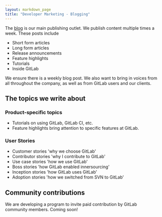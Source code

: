 ```yaml
---
layout: markdown_page
title: "Developer Marketing - Blogging"
---
```


The [blog](/blog) is our main publishing outlet. We publish content multiple times a week. These posts include

- Short form articles
- Long form articles
- Release announcements
- Feature highlights
- Tutorials
- Inside GitLab

We ensure there is a weekly blog post. We also want to bring in voices from all throughout the company, as well as from GitLab users and our clients.

## The topics we write about

### Product-specific topics

- Tutorials on using GitLab, GitLab CI, etc. 
- Feature highlights bring attention to specific features at GitLab. 

### User Stories

* Customer stories 'why we choose GitLab'
* Contributor stories 'why I contribute to GitLab'
* Use case stories 'how we use GitLab'
* Boss stories 'how GitLab enabled innersourcing'
* Inception stories 'how GitLab uses GitLab'
* Adoption stories 'how we switched from SVN to GitLab'

## Community contributions

We are developing a program to invite paid contribution by GitLab community members. Coming soon!

